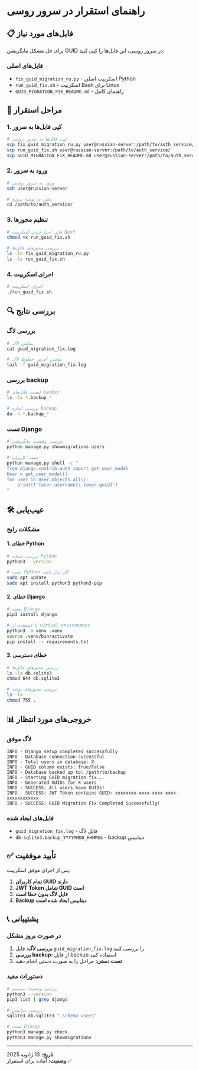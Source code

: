 # راهنمای استقرار در سرور روسی

## 📋 فایل‌های مورد نیاز

برای حل مشکل مایگریشن GUID در سرور روسی، این فایل‌ها را کپی کنید:

### فایل‌های اصلی
- `fix_guid_migration_ru.py` - اسکریپت اصلی Python
- `run_guid_fix.sh` - اسکریپت Bash برای Linux
- `GUID_MIGRATION_FIX_README.md` - راهنمای کامل

## 🚀 مراحل استقرار

### 1. کپی فایل‌ها به سرور

```bash
# کپی فایل‌ها به سرور روسی
scp fix_guid_migration_ru.py user@russian-server:/path/to/auth_service/
scp run_guid_fix.sh user@russian-server:/path/to/auth_service/
scp GUID_MIGRATION_FIX_README.md user@russian-server:/path/to/auth_service/
```

### 2. ورود به سرور

```bash
# ورود به سرور روسی
ssh user@russian-server

# رفتن به پوشه پروژه
cd /path/to/auth_service/
```

### 3. تنظیم مجوزها

```bash
# قابل اجرا کردن اسکریپت Bash
chmod +x run_guid_fix.sh

# بررسی مجوزهای فایل‌ها
ls -la fix_guid_migration_ru.py
ls -la run_guid_fix.sh
```

### 4. اجرای اسکریپت

```bash
# اجرای اسکریپت
./run_guid_fix.sh
```

## 🔍 بررسی نتایج

### بررسی لاگ
```bash
# نمایش لاگ
cat guid_migration_fix.log

# نمایش آخرین خطوط لاگ
tail -f guid_migration_fix.log
```

### بررسی backup
```bash
# لیست فایل‌های backup
ls -la *.backup_*

# بررسی اندازه backup
du -h *.backup_*
```

### تست Django
```bash
# بررسی وضعیت مایگریشن
python manage.py showmigrations users

# تست کاربران
python manage.py shell -c "
from django.contrib.auth import get_user_model
User = get_user_model()
for user in User.objects.all():
    print(f'{user.username}: {user.guid}')
"
```

## 🛠️ عیب‌یابی

### مشکلات رایج

#### 1. خطای Python
```bash
# بررسی نسخه Python
python3 --version

# نصب Python اگر نیاز باشد
sudo apt update
sudo apt install python3 python3-pip
```

#### 2. خطای Django
```bash
# نصب Django
pip3 install django

# یا استفاده از virtual environment
python3 -m venv .venv
source .venv/bin/activate
pip install -r requirements.txt
```

#### 3. خطای دسترسی
```bash
# بررسی مجوزهای فایل‌ها
ls -la db.sqlite3
chmod 644 db.sqlite3

# بررسی مجوزهای پوشه
ls -la
chmod 755 .
```

## 📊 خروجی‌های مورد انتظار

### لاگ موفق
```
INFO - Django setup completed successfully
INFO - Database connection successful
INFO - Total users in database: X
INFO - GUID column exists: True/False
INFO - Database backed up to: /path/to/backup
INFO - Starting GUID migration fix...
INFO - Generated GUIDs for X users
INFO - SUCCESS: All users have GUIDs!
INFO - SUCCESS: JWT Token contains GUID: xxxxxxxx-xxxx-xxxx-xxxx-xxxxxxxxxxxx
INFO - SUCCESS: GUID Migration Fix Completed Successfully!
```

### فایل‌های ایجاد شده
- `guid_migration_fix.log` - فایل لاگ
- `db.sqlite3.backup_YYYYMMDD_HHMMSS` - backup دیتابیس

## ✅ تأیید موفقیت

پس از اجرای موفق اسکریپت:

1. **تمام کاربران GUID دارند**
2. **JWT Token شامل GUID است**
3. **فایل لاگ بدون خطا است**
4. **Backup دیتابیس ایجاد شده است**

## 📞 پشتیبانی

### در صورت بروز مشکل

1. **بررسی لاگ:** فایل `guid_migration_fix.log` را بررسی کنید
2. **بررسی backup:** از فایل backup استفاده کنید
3. **تست دستی:** مراحل را به صورت دستی انجام دهید

### دستورات مفید

```bash
# بررسی وضعیت سیستم
python3 --version
pip3 list | grep django

# بررسی دیتابیس
sqlite3 db.sqlite3 ".schema users"

# تست Django
python3 manage.py check
python3 manage.py showmigrations
```

---

**تاریخ:** 13 ژانویه 2025  
**وضعیت:** آماده برای استقرار ✅
